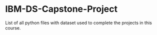 # IBM-DS-Capstone-Project

List of all python files with dataset used to complete the projects in this course.
